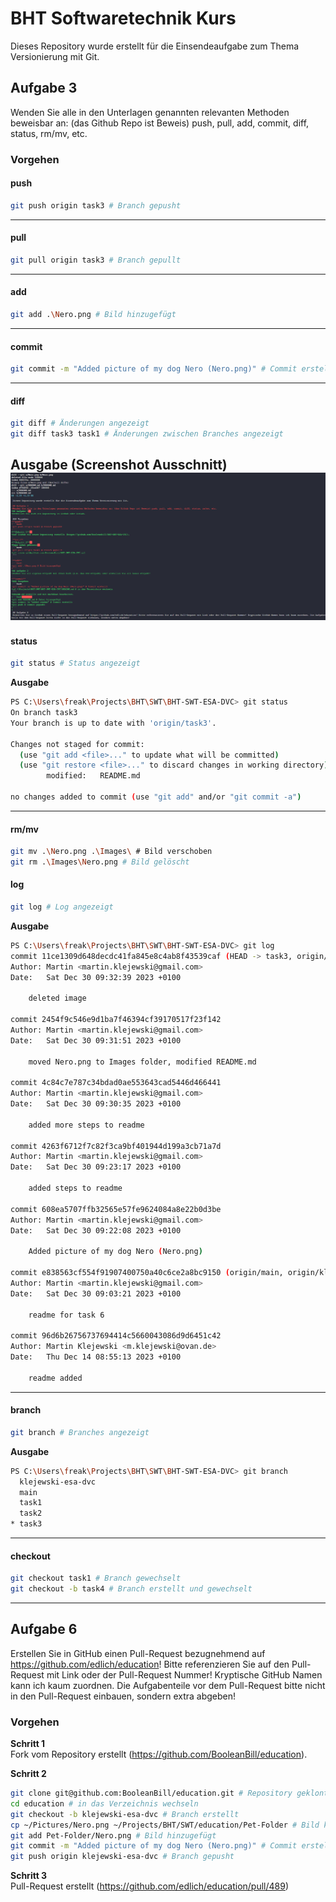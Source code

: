 # BHT Softwaretechnik Kurs

Dieses Repository wurde erstellt für die Einsendeaufgabe zum Thema Versionierung mit Git.

## Aufgabe 3
Wenden Sie alle in den Unterlagen genannten relevanten Methoden beweisbar an: (das Github Repo ist Beweis) push, pull, add, commit, diff, status, rm/mv, etc.

### Vorgehen
#### push
```bash
git push origin task3 # Branch gepusht
```
---
#### pull
```bash
git pull origin task3 # Branch gepullt
```
---
#### add
```bash
git add .\Nero.png # Bild hinzugefügt
```
---
#### commit
```bash
git commit -m "Added picture of my dog Nero (Nero.png)" # Commit erstellt
```
---
#### diff
```bash
git diff # Änderungen angezeigt
git diff task3 task1 # Änderungen zwischen Branches angezeigt
```
**Ausgabe (Screenshot Ausschnitt)**
![Screenshot](./Images/Screenshot-1.png)
---
#### status
```bash
git status # Status angezeigt
```
**Ausgabe**
```bash
PS C:\Users\freak\Projects\BHT\SWT\BHT-SWT-ESA-DVC> git status
On branch task3
Your branch is up to date with 'origin/task3'.

Changes not staged for commit:
  (use "git add <file>..." to update what will be committed)
  (use "git restore <file>..." to discard changes in working directory)
        modified:   README.md

no changes added to commit (use "git add" and/or "git commit -a")
``` 
---
#### rm/mv
```bash
git mv .\Nero.png .\Images\ # Bild verschoben
git rm .\Images\Nero.png # Bild gelöscht
```

#### log
```bash
git log # Log angezeigt
```
**Ausgabe**  
```bash
PS C:\Users\freak\Projects\BHT\SWT\BHT-SWT-ESA-DVC> git log
commit 11ce1309d648decdc41fa845e8c4ab8f43539caf (HEAD -> task3, origin/task3)
Author: Martin <martin.klejewski@gmail.com>
Date:   Sat Dec 30 09:32:39 2023 +0100

    deleted image

commit 2454f9c546e9d1ba7f46394cf39170517f23f142
Author: Martin <martin.klejewski@gmail.com>
Date:   Sat Dec 30 09:31:51 2023 +0100

    moved Nero.png to Images folder, modified README.md

commit 4c84c7e787c34bdad0ae553643cad5446d466441
Author: Martin <martin.klejewski@gmail.com>
Date:   Sat Dec 30 09:30:35 2023 +0100

    added more steps to readme

commit 4263f6712f7c82f3ca9bf401944d199a3cb71a7d
Author: Martin <martin.klejewski@gmail.com>
Date:   Sat Dec 30 09:23:17 2023 +0100

    added steps to readme

commit 608ea5707ffb32565e57fe9624084a8e22b0d3be
Author: Martin <martin.klejewski@gmail.com>
Date:   Sat Dec 30 09:22:08 2023 +0100

    Added picture of my dog Nero (Nero.png)

commit e838563cf554f91907400750a40c6ce2a8bc9150 (origin/main, origin/klejewski-esa-dvc, origin/HEAD, main, klejewski-esa-dvc)
Author: Martin <martin.klejewski@gmail.com>
Date:   Sat Dec 30 09:03:21 2023 +0100

    readme for task 6

commit 96d6b26756737694414c5660043086d9d6451c42
Author: Martin Klejewski <m.klejewski@ovan.de>
Date:   Thu Dec 14 08:55:13 2023 +0100

    readme added
``` 
---
#### branch
```bash
git branch # Branches angezeigt
```
**Ausgabe**
```bash
PS C:\Users\freak\Projects\BHT\SWT\BHT-SWT-ESA-DVC> git branch
  klejewski-esa-dvc
  main
  task1
  task2
* task3
```
---
#### checkout
```bash
git checkout task1 # Branch gewechselt
git checkout -b task4 # Branch erstellt und gewechselt
```
---

## Aufgabe 6
Erstellen Sie in GitHub einen Pull-Request bezugnehmend auf https://github.com/edlich/education! Bitte referenzieren Sie auf den Pull-Request mit Link oder der Pull-Request Nummer! Kryptische GitHub Namen kann ich kaum zuordnen. Die Aufgabenteile vor dem Pull-Request bitte nicht in den Pull-Request einbauen, sondern extra abgeben!


### Vorgehen
**Schritt 1**  
Fork vom Repository erstellt (https://github.com/BooleanBill/education). 

**Schritt 2**  
```bash
git clone git@github.com:BooleanBill/education.git # Repository geklont
cd education # in das Verzeichnis wechseln
git checkout -b klejewski-esa-dvc # Branch erstellt
cp ~/Pictures/Nero.png ~/Projects/BHT/SWT/education/Pet-Folder # Bild kopiert
git add Pet-Folder/Nero.png # Bild hinzugefügt
git commit -m "Added picture of my dog Nero (Nero.png)" # Commit erstellt
git push origin klejewski-esa-dvc # Branch gepusht
```

**Schritt 3**  
Pull-Request erstellt (https://github.com/edlich/education/pull/489)